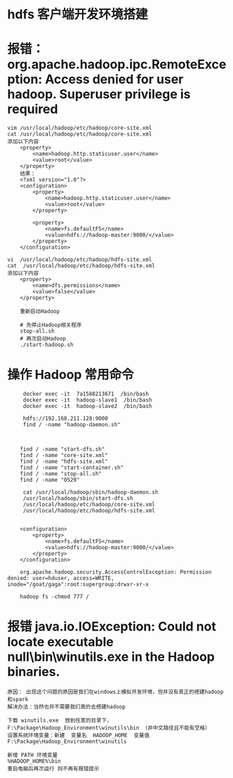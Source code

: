 # hdfs 客户端开发环境搭建
    

# 报错：org.apache.hadoop.ipc.RemoteException: Access denied for user hadoop. Superuser privilege is required
    vim /usr/local/hadoop/etc/hadoop/core-site.xml
    cat /usr/local/hadoop/etc/hadoop/core-site.xml
    添加以下内容
        <property>
            <name>hadoop.http.staticuser.user</name>
            <value>root</value>
        </property>
        结果： 
        <?xml version="1.0"?>
        <configuration>
            <property>
                <name>hadoop.http.staticuser.user</name>
                <value>root</value>
            </property>
        
            <property>
                <name>fs.defaultFS</name>
                <value>hdfs://hadoop-master:9000/</value>
            </property>
        </configuration>

    vi  /usr/local/hadoop/etc/hadoop/hdfs-site.xml
    cat  /usr/local/hadoop/etc/hadoop/hdfs-site.xml
    添加以下内容
        <property>
            <name>dfs.permissions</name>
            <value>false</value>
        </property>
        
        重新启动Hadoop
        
        # 先停止Hadoop相关程序
        stop-all.sh
        # 再次启动Hadoop
        ./start-hadoop.sh


# 操作 Hadoop 常用命令
         docker exec -it  7a1588213671  /bin/bash 
         docker exec -it  hadoop-slave1  /bin/bash 
         docker exec -it  hadoop-slave2  /bin/bash 
         
         hdfs://192.168.211.128:9000
         find / -name "hadoop-daemon.sh"
        
         

        find / -name "start-dfs.sh"
        find / -name "core-site.xml"
        find / -name "hdfs-site.xml"
        find / -name "start-container.sh"
        find / -name "stop-all.sh"
        find / -name "0529"
        
         cat /usr/local/hadoop/sbin/hadoop-daemon.sh
         /usr/local/hadoop/sbin/start-dfs.sh
         /usr/local/hadoop/etc/hadoop/core-site.xml
         /usr/local/hadoop/etc/hadoop/hdfs-site.xml
        
        
        <configuration>
            <property>
                <name>fs.defaultFS</name>
                <value>hdfs://hadoop-master:9000/</value>
            </property>
        </configuration>
        
        org.apache.hadoop.security.AccessControlException: Permission denied: user=hduser, access=WRITE, inode="/goat/gaga":root:supergroup:drwxr-xr-x
        
        hadoop fs -chmod 777 / 

#  报错 java.io.IOException: Could not locate executable null\bin\winutils.exe in the Hadoop binaries.
    原因： 出现这个问题的原因是我们在windows上模拟开发环境，但并没有真正的搭建hadoop和spark
    解决办法：当然也并不需要我们真的去搭建hadoop
    
    下载 winutils.exe  放到任意的目录下，F:\Package\Hadoop_Environment\winutils\bin （非中文路径且不能有空格）
    设置系统环境变量：新建  变量名  HADOOP_HOME  变量值 F:\Package\Hadoop_Environment\winutils
    
    新增 PATH 环境变量
    %HADOOP_HOME%\bin
    重启电脑后再次运行 则不再有报错提示
    
    
    
    
    
 
























































